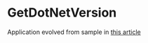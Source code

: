 # GetDotNetVersion
Application evolved from sample in [this article](https://docs.microsoft.com/en-us/dotnet/framework/migration-guide/how-to-determine-which-versions-are-installed)
